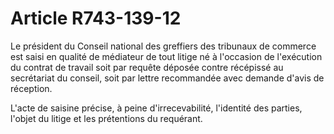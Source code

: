 # Article R743-139-12

<p>Le président du Conseil national des greffiers des tribunaux de commerce est saisi en qualité de médiateur de tout litige né à l'occasion de l'exécution du contrat de travail soit par requête déposée contre récépissé au secrétariat du conseil, soit par lettre recommandée avec demande d'avis de réception.</p><p>L'acte de saisine précise, à peine d'irrecevabilité, l'identité des parties, l'objet du litige et les prétentions du requérant.</p>